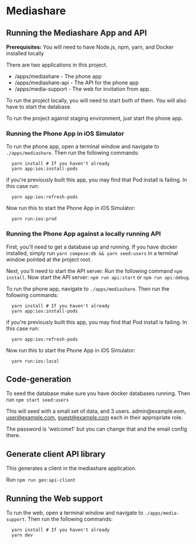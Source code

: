 # Mediashare

## Running the Mediashare App and API

**Prerequisites:**
You will need to have Node.js, npm, yarn, and Docker installed locally

There are two applications in this project.

- /apps/mediashare - The phone app
- /apps/mediashare-api - The API for the phone app
- /apps/media-support - The web for invitation from app.

To run the project locally, you will need to start both of them. You will also have to start the database.

To run the project against staging environment, just start the phone app.

### Running the Phone App in iOS Simulator

To run the phone app, open a terminal window and navigate to `./apps/mediashare`.
Then run the following commands:

```shell
  yarn install # If you haven't already
  yarn app:ios:install-pods
```

if you're previously built this app, you may find that Pod install is failing. In this case run:

```shell
  yarn app:ios:refresh-pods
```

Now run this to start the Phone App in iOS Simulator:

```shell
  yarn run:ios:prod
```

### Running the Phone App against a locally running API

First, you'll need to get a database up and running. If you have docker installed, simply run `yarn compose:db && yarn seed:users` in a terminal window pointed at the project root.

Next, you'll need to start the API server. Run the following command `npm install`.
Now start the API server: `npm run api:start` or `npm run api:debug`.

To run the phone app, navigate to `./apps/mediashare`.
Then run the following commands:

```shell
  yarn install # If you haven't already
  yarn app:ios:install-pods
```

if you're previously built this app, you may find that Pod install is failing. In this case run:

```shell
  yarn app:ios:refresh-pods
```

Now run this to start the Phone App in iOS Simulator:

```shell
  yarn run:ios:local
```

## Code-generation

To seed the database make sure you have docker databases running. Then run `npm start seed:users`

This will seed with a small set of data, and 3 users. admin@example.~~c~~om, user@example.com, guest@example.com each in their appropriate role.

The password is 'welcome1' but you can change that and the email config there.

## Generate client API library

This generates a client in the mediashare application.

Run `npm run gen:api-client`

## Running the Web support

To run the web, open a terminal window and navigate to `./apps/media-support`.
Then run the following commands:

```shell
  yarn install # If you haven't already
  yarn dev
```
